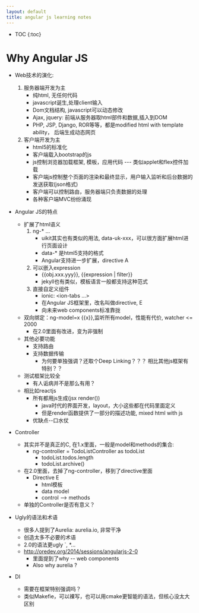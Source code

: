 ```yaml
---
layout: default
title: angular js learning notes
---
```


* TOC
{:toc}

# Why Angular JS
- Web技术的演化:
  1. 服务器端开发为主
     - 纯html, 无任何代码
     - javascript诞生,处理client输入
     - Dom文档结构, javascript可以动态修改
     - Ajax, jquery: 前端从服务器取html部件和数据,插入到DOM
     - PHP, JSP, Django, ROR等等，都是modified html with template ability， 后端生成动态网页
  2. 客户端开发为主
     - html5的标准化
     - 客户端载入bootstrap的js
     - js控制浏览器加载框架, 模板，应用代码 --- 类似applet和flex控件加载
     - 客户端js控制整个页面的渲染和最终显示，用户输入监听和后台数据的发送获取(json格式)
     - 客户端可以控制路由，服务器端只负责数据的处理
     - 各种客户端MVC纷纷涌现

- Angular JS的特点
  - 扩展了html语义
    1. ng-* ...
       - uikit其实也有类似的用法, data-uk-xxx，可以很方面扩展html进行页面设计
       - data-* 是html5支持的格式
       - Angular支持进一步扩展，directive A
    2. 可以嵌入expression
       - \{\{obj.xxx.yyy\}\}, \{\{expression | filter\}\}
       - jekyll也有类似，模板语言一般都支持这种范式
    3. 直接自定义组件
       - ionic: <ion-tabs ...></ion-tabs>
       - 在Angular JS框架里，改名叫做directive, E
       - 向未来web components标准靠拢
  - 双向绑定：ng-model=x {{x}},监听所有model，性能有代价, watcher <= 2000
    - 在2.0里面有改进，变为非强制
  - 其他必要功能
    - 支持路由
    - 支持数据传输 
      - 为何要单独强调？还取个Deep Linking？？？ 相比其他js框架有特别？？
  - 测试框架比较全 
    - 有人诟病并不是那么有用？
  - 相比如reactjs
    - 所有都用js生成(jsx render())
      - java时代的界面开发，layout，大小这些都在代码里面定义
      - 但是render函数提供了一部分的描述功能, mixed html with js
    - 优缺点--口水仗

- Controller
  - 其实并不是真正的C, 在1.x里面，一般是model和methods的集合:
    - ng-controller = TodoListController as todoList
      - todoList.todos.length
      - todoList.archive()
  - 在2.0里面，去掉了ng-controller，移到了directive里面
    - Directive E
      - html模板
      - data model
      - control --> methods
  - 单独的Controller是否有意义？

- Ugly的语法和术语
  - 很多人提到了Aurelia: aurelia.io, 非常干净
  - 创造太多不必要的术语
  - 2.0的语法更ugly `, *...
  - <http://oredev.org/2014/sessions/angularjs-2-0>
    - 里面提到了why -- web components
    - Also why aurelia ?

- DI
  - 需要在框架特别强调吗？
  - 类似Makefie，可以裸写，也可以用cmake更智能的语法，但核心没太大区别

